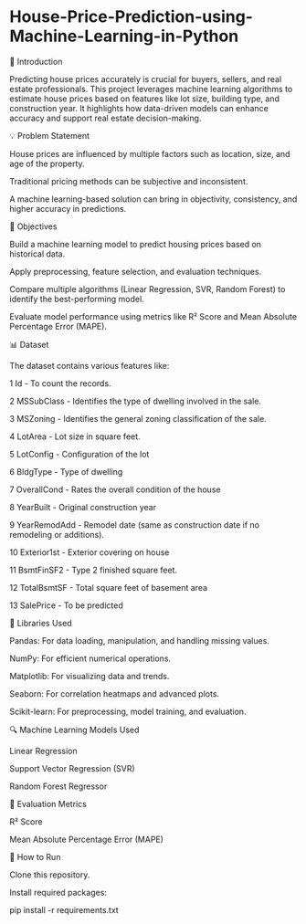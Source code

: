 # House-Price-Prediction-using-Machine-Learning-in-Python

📌 Introduction

Predicting house prices accurately is crucial for buyers, sellers, and real estate professionals. This project leverages machine learning algorithms to estimate house prices based on features like lot size, building type, and construction year. It highlights how data-driven models can enhance accuracy and support real estate decision-making.

💡 Problem Statement

House prices are influenced by multiple factors such as location, size, and age of the property.

Traditional pricing methods can be subjective and inconsistent.

A machine learning-based solution can bring in objectivity, consistency, and higher accuracy in predictions.


🎯 Objectives

Build a machine learning model to predict housing prices based on historical data.

Apply preprocessing, feature selection, and evaluation techniques.

Compare multiple algorithms (Linear Regression, SVR, Random Forest) to identify the best-performing model.

Evaluate model performance using metrics like R² Score and Mean Absolute Percentage Error (MAPE).


📊 Dataset

The dataset contains various features like:

1 Id	- To count the records.

2	MSSubClass	-  Identifies the type of dwelling involved in the sale.

3	MSZoning	- Identifies the general zoning classification of the sale.

4	LotArea	-  Lot size in square feet.

5	LotConfig	- Configuration of the lot

6	BldgType	- Type of dwelling

7	OverallCond	- Rates the overall condition of the house

8	YearBuilt	- Original construction year

9	YearRemodAdd	- Remodel date (same as construction date if no remodeling or additions).

10	Exterior1st	- Exterior covering on house

11	BsmtFinSF2	- Type 2 finished square feet.

12	TotalBsmtSF	- Total square feet of basement area

13	SalePrice	- To be predicted


🧰 Libraries Used

Pandas: For data loading, manipulation, and handling missing values.

NumPy: For efficient numerical operations.

Matplotlib: For visualizing data and trends.

Seaborn: For correlation heatmaps and advanced plots.

Scikit-learn: For preprocessing, model training, and evaluation.


🔍 Machine Learning Models Used

Linear Regression

Support Vector Regression (SVR)

Random Forest Regressor


📏 Evaluation Metrics

R² Score

Mean Absolute Percentage Error (MAPE)


🚀 How to Run

Clone this repository.

Install required packages:

pip install -r requirements.txt
